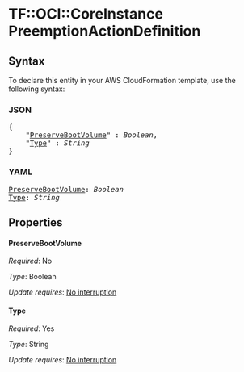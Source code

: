 # TF::OCI::CoreInstance PreemptionActionDefinition

## Syntax

To declare this entity in your AWS CloudFormation template, use the following syntax:

### JSON

<pre>
{
    "<a href="#preservebootvolume" title="PreserveBootVolume">PreserveBootVolume</a>" : <i>Boolean</i>,
    "<a href="#type" title="Type">Type</a>" : <i>String</i>
}
</pre>

### YAML

<pre>
<a href="#preservebootvolume" title="PreserveBootVolume">PreserveBootVolume</a>: <i>Boolean</i>
<a href="#type" title="Type">Type</a>: <i>String</i>
</pre>

## Properties

#### PreserveBootVolume

_Required_: No

_Type_: Boolean

_Update requires_: [No interruption](https://docs.aws.amazon.com/AWSCloudFormation/latest/UserGuide/using-cfn-updating-stacks-update-behaviors.html#update-no-interrupt)

#### Type

_Required_: Yes

_Type_: String

_Update requires_: [No interruption](https://docs.aws.amazon.com/AWSCloudFormation/latest/UserGuide/using-cfn-updating-stacks-update-behaviors.html#update-no-interrupt)


